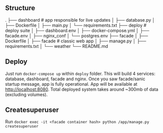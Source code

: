 Structure
------
.
├── dashboard  # app responsible for live updates
│  ├── database.py
│  ├── Dockerfile
│  ├── main.py
│  └── requirements.txt
├── deploy  # deploy suite
│  ├── dashboard.env
│  ├── docker-compose.yml
│  ├── facade.env
│  ├── nginx_conf
│  └── postgres.env
├── facade
│  ├── Dockerfile
│  ├── facade  # classic web app
│  ├── manage.py
│  ├── requirements.txt
│  └── weather
└── README.md


Deploy
------

Just run `docker-compose up` within `deploy` folder.
This will build 4 services: database, dashboard, facade and nginx.
Once you saw facade/sanic startup message, app is fully operational.
App will be available at [http://localhost:8080](http://localhost:8080).
Total deployed system takes around ~300mb of data (excluding volumes).


Createsuperuser
------

Run `docker exec -it <facade container hash> python /app/manage.py createsuperuser`
